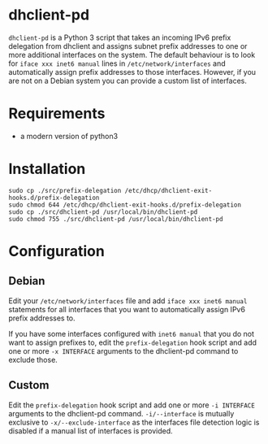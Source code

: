 # dhclient-pd
`dhclient-pd` is a Python 3 script that takes an incoming IPv6 prefix delegation
from dhclient and assigns subnet prefix addresses to one or more additional
interfaces on the system. The default behaviour is to look for
`iface xxx inet6 manual` lines in `/etc/network/interfaces` and automatically
assign prefix addresses to those interfaces. However, if you are not on a
Debian system you can provide a custom list of interfaces.

# Requirements
* a modern version of python3

# Installation

    sudo cp ./src/prefix-delegation /etc/dhcp/dhclient-exit-hooks.d/prefix-delegation
    sudo chmod 644 /etc/dhcp/dhclient-exit-hooks.d/prefix-delegation
    sudo cp ./src/dhclient-pd /usr/local/bin/dhclient-pd
    sudo chmod 755 ./src/dhclient-pd /usr/local/bin/dhclient-pd

# Configuration
## Debian
Edit your `/etc/network/interfaces` file and add `iface xxx inet6 manual`
statements for all interfaces that you want to automatically assign IPv6 prefix
addresses to.

If you have some interfaces configured with `inet6 manual` that you do not want
to assign prefixes to, edit the `prefix-delegation` hook script and add one or
more `-x INTERFACE` arguments to the dhclient-pd command to exclude those.

## Custom
Edit the `prefix-delegation` hook script and add one or more `-i INTERFACE`
arguments to the dhclient-pd command. `-i/--interface` is mutually exclusive
to `-x/--exclude-interface` as the interfaces file detection logic is
disabled if a manual list of interfaces is provided.

